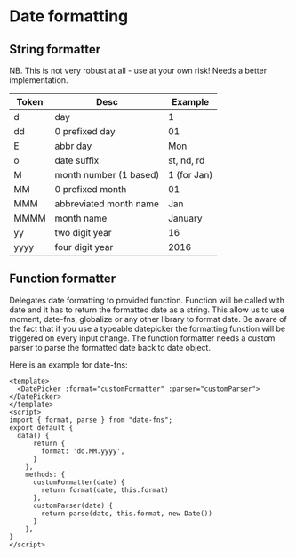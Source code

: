 # Date formatting

## String formatter

NB. This is not very robust at all - use at your own risk! Needs a better implementation.

| Token | Desc                   | Example     |
| ----- | ---------------------- | ----------- |
| d     | day                    | 1           |
| dd    | 0 prefixed day         | 01          |
| E     | abbr day               | Mon         |
| o     | date suffix            | st, nd, rd  |
| M     | month number (1 based) | 1 (for Jan) |
| MM    | 0 prefixed month       | 01          |
| MMM   | abbreviated month name | Jan         |
| MMMM  | month name             | January     |
| yy    | two digit year         | 16          |
| yyyy  | four digit year        | 2016        |

## Function formatter

Delegates date formatting to provided function.
Function will be called with date and it has to return the formatted date as a string.
This allow us to use moment, date-fns, globalize or any other library to format date.
Be aware of the fact that if you use a typeable datepicker the formatting function will be
triggered on every input change.
The function formatter needs a custom parser to parse the formatted date back to date object.

Here is an example for date-fns:

```vue
<template>
  <DatePicker :format="customFormatter" :parser="customParser"></DatePicker>
</template>
<script>
import { format, parse } from "date-fns";
export default {
  data() {
      return {
        format: 'dd.MM.yyyy',
      }
    },
    methods: {
      customFormatter(date) {
        return format(date, this.format)
      },
      customParser(date) {
        return parse(date, this.format, new Date())
      }
    },
}
</script>
```
